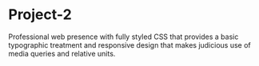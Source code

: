 # Project-2
Professional web presence with fully styled CSS that provides a basic typographic treatment and responsive design that makes judicious use of media queries and relative units.
